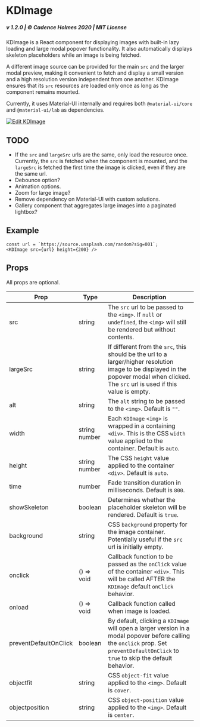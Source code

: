 # KDImage

##### v 1.2.0 | © Cadence Holmes 2020 | MIT License

KDImage is a React component for displaying images with built-in lazy loading and large modal popover functionality. It also automatically displays skeleton placeholders while an image is being fetched.

A different image source can be provided for the main `src` and the larger modal preview, making it convenient to fetch and display a small version and a high resolution version independent from one another. KDImage ensures that its `src` resources are loaded only once as long as the component remains mounted.

Currently, it uses Material-UI internally and requires both `@material-ui/core` and `@material-ui/lab` as dependencies.

[![Edit KDImage](https://codesandbox.io/static/img/play-codesandbox.svg)](https://codesandbox.io/s/kdimage-i0fz1?fontsize=14&hidenavigation=1&theme=dark)

## TODO

- If the `src` and `largeSrc` urls are the same, only load the resource once. Currently, the `src` is fetched when the component is mounted, and the `largeSrc` is fetched the first time the image is clicked, even if they are the same url.
- Debounce option?
- Animation options.
- Zoom for large image?
- Remove dependency on Material-UI with custom solutions.
- Gallery component that aggregates large images into a paginated lightbox?

## Example

```
const url = `https://source.unsplash.com/random?sig=001`;
<KDImage src={url} height={200} />
```

## Props

All props are optional.

| Prop                  | Type          | Description                                                                                                                                                                              |
| --------------------- | ------------- | ---------------------------------------------------------------------------------------------------------------------------------------------------------------------------------------- |
| src                   | string        | The `src` url to be passed to the `<img>`. If `null` or `undefined`, the `<img>` will still be rendered but without contents.                                                            |
| largeSrc              | string        | If different from the `src`, this should be the url to a larger/higher resolution image to be displayed in the popover modal when clicked. The `src` url is used if this value is empty. |
| alt                   | string        | The `alt` string to be passed to the `<img>`. Default is `""`.                                                                                                                           |
| width                 | string number | Each `KDImage` `<img>` is wrapped in a containing `<div>`. This is the CSS `width` value applied to the container. Default is `auto`.                                                    |
| height                | string number | The CSS `height` value applied to the container `<div>`. Default is `auto`.                                                                                                              |
| time                  | number        | Fade transition duration in milliseconds. Default is `800`.                                                                                                                              |
| showSkeleton          | boolean       | Determines whether the placeholder skeleton will be rendered. Default is `true`.                                                                                                         |
| background            | string        | CSS `background` property for the image container. Potentially useful if the `src` url is initially empty.                                                                               |
| onclick               | () => void    | Callback function to be passed as the `onClick` value of the container `<div>`. This will be called AFTER the `KDImage` default `onClick` behavior.                                      |
| onload                | () => void    | Callback function called when image is loaded.                                                                                                                                           |
| preventDefaultOnClick | boolean       | By default, clicking a `KDImage` will open a larger version in a modal popover before calling the `onclick` prop. Set `preventDefaultOnClick` to `true` to skip the default behavior.    |
| objectfit             | string        | CSS `object-fit` value applied to the `<img>`. Default is `cover`.                                                                                                                       |
| objectposition        | string        | CSS `object-position` value applied to the `<img>`. Default is `center`.                                                                                                                 |
